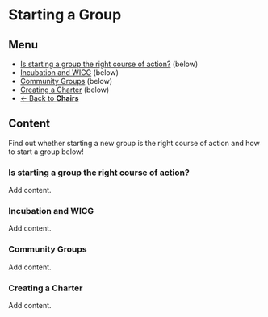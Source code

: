 # Starting a Group
## Menu
* [Is starting a group the right course of action?]() (below)
* [Incubation and WICG](#) (below)
* [Community Groups](#) (below)
* [Creating a Charter](#) (below)
* [<- Back to **Chairs**](index.md#)

## Content
Find out whether starting a new group is the right course of action and how to start a group below!

### Is starting a group the right course of action?
Add content.

### Incubation and WICG
Add content.

### Community Groups
Add content.

### Creating a Charter
Add content.

